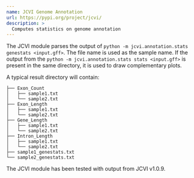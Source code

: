 ```yaml
---
name: JCVI Genome Annotation
url: https://pypi.org/project/jcvi/
description: >
  Computes statistics on genome annotation
---
```


The JCVI module parses the output of `python -m jcvi.annotation.stats genestats <input.gff>`.
The file name is used as the sample name.
If the output from the `python -m jcvi.annotation.stats stats <input.gff>` is present in the same directory,
it is used to draw complementary plots.

A typical result directory will contain:

```
├── Exon_Count
│   ├── sample1.txt
│   └── sample2.txt
├── Exon_Length
│   ├── sample1.txt
│   └── sample2.txt
├── Gene_Length
│   ├── sample1.txt
│   └── sample2.txt
├── Intron_Length
│   ├── sample1.txt
│   └── sample2.txt
├── sample1_genestats.txt
└── sample2_genestats.txt

```

The JCVI module has been tested with output from JCVI v1.0.9.
